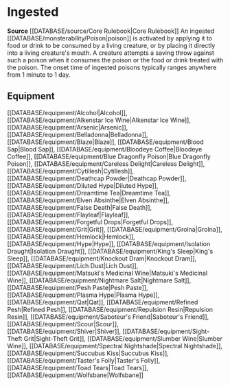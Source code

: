 ﻿---
id: '95'
name: Ingested
rarity: Common
source: '[[DATABASE/source/Core Rulebook|Core Rulebook]]'
trait:
- Ingested
type: Trait

---
# Ingested

**Source** [[DATABASE/source/Core Rulebook|Core Rulebook]] 
An ingested [[DATABASE/monsterability/Poison|poison]] is activated by applying it to food or drink to be consumed by a living creature, or by placing it directly into a living creature's mouth. A creature attempts a saving throw against such a poison when it consumes the poison or the food or drink treated with the poison. The onset time of ingested poisons typically ranges anywhere from 1 minute to 1 day.

## Equipment

[[DATABASE/equipment/Alcohol|Alcohol]], [[DATABASE/equipment/Alkenstar Ice Wine|Alkenstar Ice Wine]], [[DATABASE/equipment/Arsenic|Arsenic]], [[DATABASE/equipment/Belladonna|Belladonna]], [[DATABASE/equipment/Blaze|Blaze]], [[DATABASE/equipment/Blood Sap|Blood Sap]], [[DATABASE/equipment/Bloodeye Coffee|Bloodeye Coffee]], [[DATABASE/equipment/Blue Dragonfly Poison|Blue Dragonfly Poison]], [[DATABASE/equipment/Careless Delight|Careless Delight]], [[DATABASE/equipment/Cytillesh|Cytillesh]], [[DATABASE/equipment/Deathcap Powder|Deathcap Powder]], [[DATABASE/equipment/Diluted Hype|Diluted Hype]], [[DATABASE/equipment/Dreamtime Tea|Dreamtime Tea]], [[DATABASE/equipment/Elven Absinthe|Elven Absinthe]], [[DATABASE/equipment/False Death|False Death]], [[DATABASE/equipment/Flayleaf|Flayleaf]], [[DATABASE/equipment/Forgetful Drops|Forgetful Drops]], [[DATABASE/equipment/Grit|Grit]], [[DATABASE/equipment/Grolna|Grolna]], [[DATABASE/equipment/Hemlock|Hemlock]], [[DATABASE/equipment/Hype|Hype]], [[DATABASE/equipment/Isolation Draught|Isolation Draught]], [[DATABASE/equipment/King's Sleep|King's Sleep]], [[DATABASE/equipment/Knockout Dram|Knockout Dram]], [[DATABASE/equipment/Lich Dust|Lich Dust]], [[DATABASE/equipment/Matsuki's Medicinal Wine|Matsuki's Medicinal Wine]], [[DATABASE/equipment/Nightmare Salt|Nightmare Salt]], [[DATABASE/equipment/Pesh Paste|Pesh Paste]], [[DATABASE/equipment/Plasma Hype|Plasma Hype]], [[DATABASE/equipment/Qat|Qat]], [[DATABASE/equipment/Refined Pesh|Refined Pesh]], [[DATABASE/equipment/Repulsion Resin|Repulsion Resin]], [[DATABASE/equipment/Saboteur's Friend|Saboteur's Friend]], [[DATABASE/equipment/Scour|Scour]], [[DATABASE/equipment/Shiver|Shiver]], [[DATABASE/equipment/Sight-Theft Grit|Sight-Theft Grit]], [[DATABASE/equipment/Slumber Wine|Slumber Wine]], [[DATABASE/equipment/Spectral Nightshade|Spectral Nightshade]], [[DATABASE/equipment/Succubus Kiss|Succubus Kiss]], [[DATABASE/equipment/Taster's Folly|Taster's Folly]], [[DATABASE/equipment/Toad Tears|Toad Tears]], [[DATABASE/equipment/Wolfsbane|Wolfsbane]]